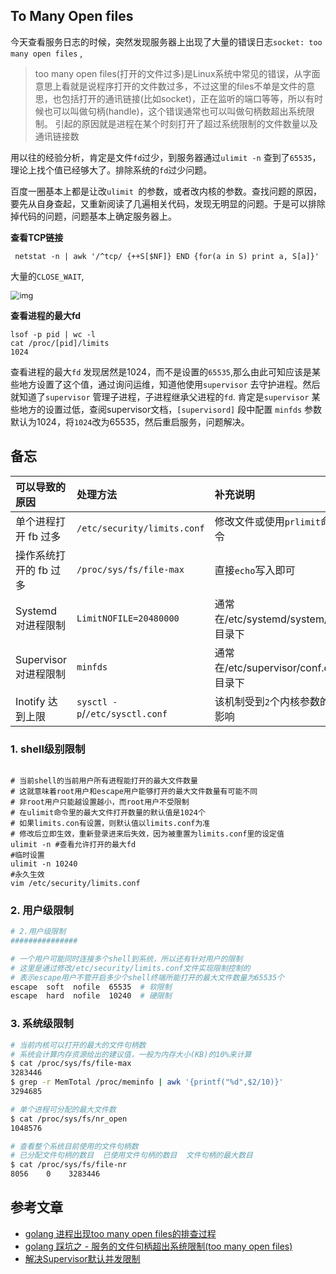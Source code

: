 ## To Many Open files

今天查看服务日志的时候，突然发现服务器上出现了大量的错误日志`socket: too many open files` ,

> too many open files(打开的文件过多)是Linux系统中常见的错误，从字面意思上看就是说程序打开的文件数过多，不过这里的files不单是文件的意思，也包括打开的通讯链接(比如socket)，正在监听的端口等等，所以有时候也可以叫做句柄(handle)，这个错误通常也可以叫做句柄数超出系统限制。 引起的原因就是进程在某个时刻打开了超过系统限制的文件数量以及通讯链接数

用以往的经验分析，肯定是文件`fd`过少，到服务器通过`ulimit -n` 查到了`65535`， 理论上找个值已经够大了。排除系统的`fd`过少问题。

百度一圈基本上都是让改`ulimit `的参数，或者改内核的参数。查找问题的原因，要先从自身查起，又重新阅读了几遍相关代码，发现无明显的问题。于是可以排除掉代码的问题，问题基本上确定服务器上。

**查看TCP链接**

```shell
 netstat -n | awk '/^tcp/ {++S[$NF]} END {for(a in S) print a, S[a]}'
```

大量的`CLOSE_WAIT`,

<img src="https://image.fishedee.com/b833483e2dd182f52c37b413d4a0f6d9dfe00aa1" alt="img" style="zoom:90%;" />

**查看进程的最大fd**

```shell
lsof -p pid | wc -l
cat /proc/[pid]/limits
1024
```

查看进程的最大`fd` 发现居然是1024，而不是设置的`65535`,那么由此可知应该是某些地方设置了这个值，通过询问运维，知道他使用`supervisor` 去守护进程。然后就知道了`supervisor` 管理子进程，子进程继承父进程的`fd`. 肯定是`supervisor` 某些地方的设置过低，查阅supervisor文档，`[supervisord]` 段中配置 `minfds` 参数默认为1024，将`1024`改为65535，然后重启服务，问题解决。

## 备忘

| 可以导致的原因         | 处理方法                       | 补充说明                            |
| :--------------------- | :----------------------------- | :---------------------------------- |
| 单个进程打开 fb 过多   | `/etc/security/limits.conf`    | 修改文件或使用`prlimit`命令         |
| 操作系统打开的 fb 过多 | `/proc/sys/fs/file-max`        | 直接`echo`写入即可                  |
| Systemd 对进程限制     | `LimitNOFILE=20480000`         | 通常在/etc/systemd/system/目录下    |
| Supervisor 对进程限制  | `minfds`                       | 通常在/etc/supervisor/conf.d/目录下 |
| Inotify 达到上限       | `sysctl -p`/`/etc/sysctl.conf` | 该机制受到`2`个内核参数的影响       |

### 1. shell级别限制

```shell

# 当前shell的当前用户所有进程能打开的最大文件数量
# 这就意味着root用户和escape用户能够打开的最大文件数量有可能不同
# 非root用户只能越设置越小，而root用户不受限制
# 在ulimit命令里的最大文件打开数量的默认值是1024个
# 如果limits.con有设置，则默认值以limits.conf为准
# 修改后立即生效，重新登录进来后失效，因为被重置为limits.conf里的设定值
ulimit -n #查看允许打开的最大fd
#临时设置
ulimit -n 10240
#永久生效
vim /etc/security/limits.conf
```

### 2. 用户级限制

```bash
# 2.用户级限制
###############

# 一个用户可能同时连接多个shell到系统，所以还有针对用户的限制
# 这里是通过修改/etc/security/limits.conf文件实现限制控制的
# 表示escape用户不管开启多少个shell终端所能打开的最大文件数量为65535个
escape  soft  nofile  65535  # 软限制
escape  hard  nofile  10240  # 硬限制
```

### 3. 系统级限制

```bash
# 当前内核可以打开的最大的文件句柄数
# 系统会计算内存资源给出的建议值，一般为内存大小(KB)的10%来计算
$ cat /proc/sys/fs/file-max
3283446
$ grep -r MemTotal /proc/meminfo | awk '{printf("%d",$2/10)}'
3294685

# 单个进程可分配的最大文件数
$ cat /proc/sys/fs/nr_open
1048576

# 查看整个系统目前使用的文件句柄数
# 已分配文件句柄的数目  已使用文件句柄的数目  文件句柄的最大数目
$ cat /proc/sys/fs/file-nr
8056    0    3283446
```



## 参考文章

- [golang 进程出现too many open files的排查过程](https://studygolang.com/articles/8671)
- [golang 踩坑之 - 服务的文件句柄超出系统限制(too many open files)](https://kebingzao.com/2018/06/26/golang-too-many-file/)
- [解决Supervisor默认并发限制](https://www.escapelife.site/posts/5457f758.html)


